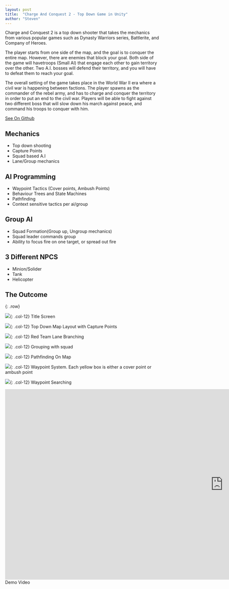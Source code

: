 ```yaml
---
layout: post
title:  "Charge And Conquest 2 - Top Down Game in Unity"
author: "Steven"
---
```


Charge and Conquest 2 is a top down shooter that takes the mechanics from various popular games such as Dynasty Warriors series, Battlerite, and Company of Heroes. 

The player starts from one side of the map, and the goal is to conquer the entire map. However, there are enemies that block your goal. Both side of the game will havetroops (Small AI) that engage each other to gain territory over the other. Two A.I. bosses will defend their territory, and you will have to defeat them to reach your goal. 

The overall setting of the game takes place in the World War II era where a civil war is happening between factions. The player spawns as the commander of the rebel army, and has to charge and conquer the territory in order to put an end to the civil war. Players will be able to fight against two different boss that will slow down his march against peace, and command his troops to conquer with him. 

[See On Github](https://github.com/tucci/comp442-compiler)

## Mechanics
- Top down shooting
- Capture Points
- Squad based A.I
- Lane/Group mechanics


## AI Programming
- Waypoint Tactics (Cover points, Ambush Points)
- Behaviour Trees and State Machines
- Pathfinding
- Context sensitive tactics per ai/group

## Group AI
- Squad Formation(Group up, Ungroup mechanics)
- Squad leader commands group
- Ability to focus fire on one target, or spread out fire

## 3 Different NPCS
- Minion/Solider
- Tank
- Helicopter


## The Outcome

{: .row}


![](/assets/charge_conquest2/title_screen.png){: .col-12}
Title Screen

![](/assets/charge_conquest2/top_down_cover.jpg){: .col-12}
Top Down Map Layout with Capture Points

![](/assets/charge_conquest2/top_down_lanes.jpg){: .col-12}
Red Team Lane Branching

![](/assets/charge_conquest2/group_formation.png){: .col-12}
Grouping with squad

![](/assets/charge_conquest2/pathfinding.png){: .col-12}
Pathfinding On Map

![](/assets/charge_conquest2/waypoints.png){: .col-12}
Waypoint System. Each yellow box is either a cover point or ambush point

![](/assets/charge_conquest2/coverpoints.png){: .col-12}
Waypoint Searching

<iframe class="col-12" width="1423" height="622" src="https://www.youtube.com/embed/IPaKDSmjazY" frameborder="0" allow="autoplay; encrypted-media" allowfullscreen></iframe>
Demo Video